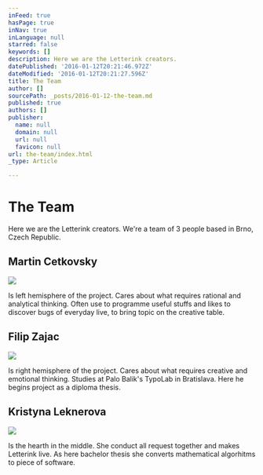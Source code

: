 ```yaml
---
inFeed: true
hasPage: true
inNav: true
inLanguage: null
starred: false
keywords: []
description: Here we are the Letterink creators.
datePublished: '2016-01-12T20:21:46.972Z'
dateModified: '2016-01-12T20:21:27.596Z'
title: The Team
author: []
sourcePath: _posts/2016-01-12-the-team.md
published: true
authors: []
publisher:
  name: null
  domain: null
  url: null
  favicon: null
url: the-team/index.html
_type: Article

---
```

# The Team

Here we are the Letterink creators. We're a team of 3 people based in Brno, Czech Republic. 

## Martin Cetkovsky
![](https://the-grid-user-content.s3-us-west-2.amazonaws.com/5c55f2ff-ca8d-480e-baa5-47dc87cec0bf.jpg)

Is left hemisphere of the project. Cares about what requires rational and analytical thinking. Often use to programme useful stuffs and likes to discover bugs of everyday live, to bring topic on the creative table.

## Filip Zajac
![](https://the-grid-user-content.s3-us-west-2.amazonaws.com/4a2f0998-9c14-4bdb-bcfe-5832313bc5da.jpg)

Is right hemisphere of the project. Cares about what requires creative and emotional thinking. Studies at Palo Balik's TypoLab in Bratislava. Here he begins project as a diploma thesis.

## Kristyna Leknerova
![](https://the-grid-user-content.s3-us-west-2.amazonaws.com/badea257-993e-4b35-b9b7-691c803f595d.jpg)

Is the hearth in the middle. She conduct all request together and makes Letterink live. As here bachelor thesis she converts mathematical algorhitms to piece of software.